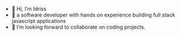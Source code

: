 - 👋 Hi, I’m Idriss
- 👀 a software developer with hands on experience building full stack javascript applications
- 💞️ I’m looking forward to collaborate on coding projects.

<!---
idriss30/idriss30 is a ✨ special ✨ repository because its `README.md` (this file) appears on your GitHub profile.
You can click the Preview link to take a look at your changes.
--->
